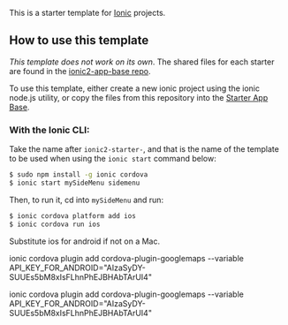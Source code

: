 This is a starter template for [Ionic](http://ionicframework.com/docs/) projects.

## How to use this template

*This template does not work on its own*. The shared files for each starter are found in the [ionic2-app-base repo](https://github.com/ionic-team/ionic2-app-base).

To use this template, either create a new ionic project using the ionic node.js utility, or copy the files from this repository into the [Starter App Base](https://github.com/ionic-team/ionic2-app-base).

### With the Ionic CLI:

Take the name after `ionic2-starter-`, and that is the name of the template to be used when using the `ionic start` command below:

```bash
$ sudo npm install -g ionic cordova
$ ionic start mySideMenu sidemenu
```

Then, to run it, cd into `mySideMenu` and run:

```bash
$ ionic cordova platform add ios
$ ionic cordova run ios
```

Substitute ios for android if not on a Mac.

ionic cordova plugin add cordova-plugin-googlemaps --variable API_KEY_FOR_ANDROID="AIzaSyDY-SUUEs5bM8xIsFLhnPhEJBHAbTArUI4"

ionic cordova plugin add cordova-plugin-googlemaps --variable API_KEY_FOR_ANDROID="AIzaSyDY-SUUEs5bM8xIsFLhnPhEJBHAbTArUI4"
